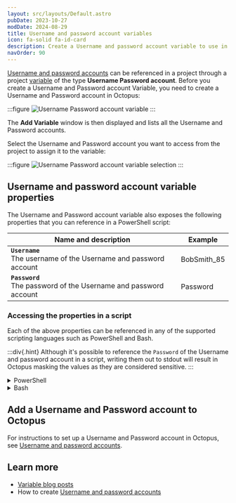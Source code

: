 ```yaml
---
layout: src/layouts/Default.astro
pubDate: 2023-10-27
modDate: 2024-08-29
title: Username and password account variables
icon: fa-solid fa-id-card
description: Create a Username and password account variable to use in any deployment step
navOrder: 90
---
```


[Username and password accounts](/docs/infrastructure/accounts/username-and-password/) can be referenced in a project through a project [variable](/docs/projects/variables) of the type **Username Password account**. Before you create a Username and Password account Variable, you need to create a Username and Password account in Octopus:

:::figure
![Username Password account variable](/docs/projects/variables/images/username-password-account-variable.png)
:::

The **Add Variable** window is then displayed and lists all the Username and Password accounts.

Select the Username and Password account you want to access from the project to assign it to the variable:

:::figure
![Username Password account variable selection](/docs/projects/variables/images/username-password-account-variable-selection.png)
:::


## Username and password account variable properties

The Username and Password account variable also exposes the following properties that you can reference in a PowerShell script:

| Name and description                                                   | Example     |
|------------------------------------------------------------------------|-------------|
| **`Username`** <br/> The username of the Username and password account | BobSmith_85 | 
| **`Password`** <br/> The password of the Username and password account | Password | 

### Accessing the properties in a script

Each of the above properties can be referenced in any of the supported scripting languages such as PowerShell and Bash.

:::div{.hint}
Although it's possible to reference the `Password` of the Username and password account in a script, writing them out to stdout will result in Octopus masking the values as they are considered sensitive.
:::

<details data-group="project-variables-username-password-account-variables">
<summary>PowerShell</summary>

```powershell
# For an account with a variable name of 'username password account'

# Using $OctopusParameters
Write-Host 'UsernamePasswordAccount.Id=' $OctopusParameters["username password account"]
Write-Host 'UsernamePassword.Username=' $OctopusParameters["username password account.Username"]
$PasswordValue = $OctopusParameters["username password account.Password"]

# Directly as a variable
Write-Host 'UsernamePassword.Id=' #{username password account}
Write-Host 'UsernamePassword.Username=' #{username password account.Username}
$PasswordValue = "#{username password account.Password}"
```

</details>
<details data-group="project-variables-username-password-account-variables">
<summary>Bash</summary>

```bash
# For an account with a variable name of 'username password account'

id=$(get_octopusvariable "username password account")
username=$(get_octopusvariable "username password.Username")
password=$(get_octopusvariable "username password.Password")
echo "Username Password Account Id is: $id"
echo "Username Password Account Username is: $username"
```

</details>

## Add a Username and Password account to Octopus

For instructions to set up a Username and Password account in Octopus, see [Username and password accounts](/docs/infrastructure/accounts/username-and-password).

## Learn more

- [Variable blog posts](https://octopus.com/blog/tag/variables)
- How to create [Username and password accounts](/docs/infrastructure/accounts/username-and-password)

